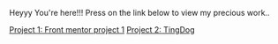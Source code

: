 Heyyy You're here!!!
Press on the link below to view my precious work..

[Project 1: Front mentor project 1](https://github.com/dadogit-uni/Live-Web-projects/qr-code-component-main/index.html)
[Project 2: TingDog](https://github.com/dadogit-uni/Live-Web-projects/TingDog-Start-master)
